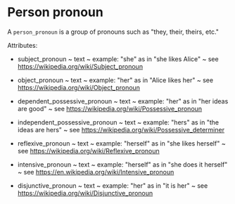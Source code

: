 # Person pronoun

A `person_pronoun` is a group of pronouns such as "they, their, theirs, etc."

Attributes:

* subject_pronoun ~ text ~ example: "she" as in "she likes Alice" ~ see https://wikipedia.org/wiki/Subject_pronoun

* object_pronoun ~ text ~ example: "her" as in "Alice likes her" ~ see https://wikipedia.org/wiki/Object_pronoun

* dependent_possessive_pronoun ~ text ~ example: "her" as in "her ideas are good" ~ see https://wikipedia.org/wiki/Possessive_pronoun

* independent_possessive_pronoun ~ text ~ example: "hers" as in "the ideas are hers" ~ see https://wikipedia.org/wiki/Possessive_determiner

* reflexive_pronoun ~ text ~ example: "herself" as in "she likes herself" ~ see https://wikipedia.org/wiki/Reflexive_pronoun

* intensive_pronoun ~ text ~ example: "herself" as in "she does it herself" ~ see https://en.wikipedia.org/wiki/Intensive_pronoun

* disjunctive_pronoun ~ text ~ example: "her" as in "it is her" ~ see https://wikipedia.org/wiki/Disjunctive_pronoun
